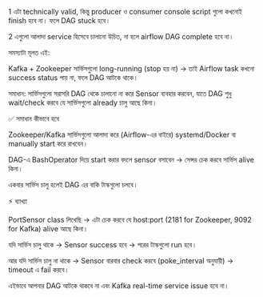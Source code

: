 1 এটা technically valid, কিন্তু producer ও consumer console script গুলো কখনোই finish হবে না। ফলে DAG stuck হবে।

2 এগুলো আলাদা service হিসেবে চালানো উচিত, না হলে airflow DAG complete হবে না।


সমস্যাটা মূলত এই:

Kafka + Zookeeper সার্ভিসগুলো long-running (stop হয় না) → তাই Airflow task কখনো success status পায় না, ফলে DAG আটকে থাকে।

সমাধান: সার্ভিসগুলো সরাসরি DAG থেকে চালানো না করে Sensor ব্যবহার করবেন, যাতে DAG শুধু wait/check করবে যে সার্ভিসগুলো already চালু আছে কিনা।

✅ সমাধান কীভাবে হবে

Zookeeper/Kafka সার্ভিসগুলো আলাদা করে (Airflow-এর বাইরে) systemd/Docker বা manually start করে রাখবেন।

DAG-এ BashOperator দিয়ে start করার বদলে sensor বসাবেন → সেন্সর চেক করবে সার্ভিস alive কিনা।

একবার সার্ভিস চালু হলেই DAG এর বাকি টাস্কগুলো চলবে।


⚡ ব্যাখ্যা

PortSensor class লিখেছি → এটা চেক করবে যে host:port (2181 for Zookeeper, 9092 for Kafka) alive আছে কিনা।

যদি সার্ভিস চালু থাকে → Sensor success হবে → পরের টাস্কগুলো run হবে।

আর যদি সার্ভিস চালু না থাকে → Sensor বারবার check করবে (poke_interval অনুযায়ী) → timeout এ fail করবে।

এইভাবে আপনার DAG আটকে থাকবে না এবং Kafka real-time service issue হবে না।